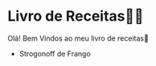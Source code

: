 # Livro de Receitas:man_cook:

Olá! Bem Vindos ao meu livro de receitas:wave:

- Strogonoff de Frango

